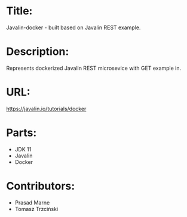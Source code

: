 # Title:
Javalin-docker - built based on Javalin REST example.

# Description:
Represents dockerized Javalin REST microsevice with GET example in.

# URL:
https://javalin.io/tutorials/docker

# Parts:
- JDK 11
- Javalin
- Docker

# Contributors:
- Prasad Marne
- Tomasz Trzciński
